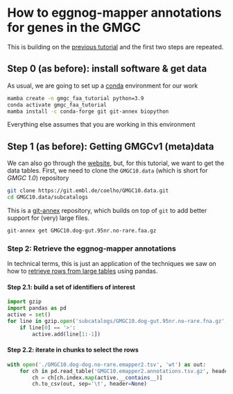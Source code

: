 # How to eggnog-mapper annotations for genes in the GMGC

This is building on the [previous tutorial](../6__GMGCv1_FAA/README.md) and the
first two steps are repeated.

## Step 0 (as before): install software & get data

As usual, we are going to set up a [conda](https://conda.io/) environment for our work

```bash
mamba create -n gmgc_faa_tutorial python=3.9
conda activate gmgc_faa_tutorial
mamba install -c conda-forge git git-annex biopython
```

Everything else assumes that you are working in this environment

## Step 1 (as before): Getting GMGCv1 (meta)data

We can also go through the [website](https://gmgc.embl.de/download.cgi), but, for this tutorial, we want to get the data tables. First, we need to clone the `GMGC10.data` (which is short for _GMGC 1.0_) repository

```bash
git clone https://git.embl.de/coelho/GMGC10.data.git
cd GMGC10.data/subcatalogs
```

This is a [git-annex](https://git-annex.branchable.com/) repository, which builds on top of `git` to add better support for (very) large files.

```bash
git-annex get GMGC10.dog-gut.95nr.no-rare.faa.gz
```

### Step 2: Retrieve the eggnog-mapper annotations

In technical terms, this is just an application of the techniques we saw on how
to [retrieve rows from large tables](../5__SelectGMGCAbundances/README.md) using pandas.

#### Step 2.1: build a set of identifiers of interest

```python
import gzip
import pandas as pd
active = set()
for line in gzip.open('subcatalogs/GMGC10.dog-gut.95nr.no-rare.fna.gz', 'rt'):
    if line[0] == '>':
        active.add(line[1:-1])
```

#### Step 2.2: iterate in chunks to select the rows


```python
with open('./GMGC10.dog-dog.no-rare.emapper2.tsv', 'wt') as out:
    for ch in pd.read_table('GMGC10.emapper2.annotations.tsv.gz', header=None, comment='#', index_col=0, chunksize=100_000):
        ch = ch[ch.index.map(active.__contains__)]
        ch.to_csv(out, sep='\t', header=None)
```
